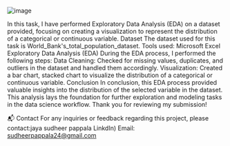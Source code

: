 ![image](https://github.com/user-attachments/assets/cc2f8071-d163-43c3-a244-7fde9f67c1f1)

In this task, I have performed Exploratory Data Analysis (EDA) on a dataset provided, focusing on creating a visualization to represent the distribution of a categorical or continuous variable. Dataset The dataset used for this task is World_Bank's_total_population_dataset. Tools used: Microsoft Excel Exploratory Data Analysis (EDA) During the EDA process, I performed the following steps: Data Cleaning: Checked for missing values, duplicates, and outliers in the dataset and handled them accordingly. Visualization: Created a bar chart, stacked chart to visualize the distribution of a categorical or continuous variable. Conclusion In conclusion, this EDA process provided valuable insights into the distribution of the selected variable in the dataset. This analysis lays the foundation for further exploration and modeling tasks in the data science workflow. Thank you for reviewing my submission!

📬 Contact For any inquiries or feedback regarding this project, please contact:jaya sudheer pappala LinkdIn) Email: sudheerpappala24@gmail.com
